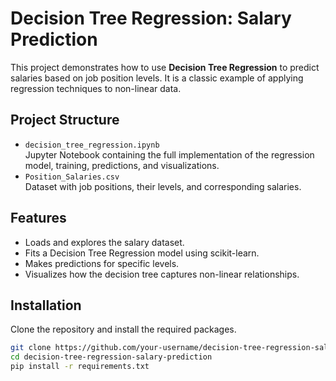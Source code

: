 # Decision Tree Regression: Salary Prediction

This project demonstrates how to use **Decision Tree Regression** to predict salaries based on job position levels. It is a classic example of applying regression techniques to non-linear data.

## Project Structure
- `decision_tree_regression.ipynb`  
  Jupyter Notebook containing the full implementation of the regression model, training, predictions, and visualizations.
- `Position_Salaries.csv`  
  Dataset with job positions, their levels, and corresponding salaries.

## Features
- Loads and explores the salary dataset.
- Fits a Decision Tree Regression model using scikit-learn.
- Makes predictions for specific levels.
- Visualizes how the decision tree captures non-linear relationships.

## Installation
Clone the repository and install the required packages.

```bash
git clone https://github.com/your-username/decision-tree-regression-salary-prediction.git
cd decision-tree-regression-salary-prediction
pip install -r requirements.txt
